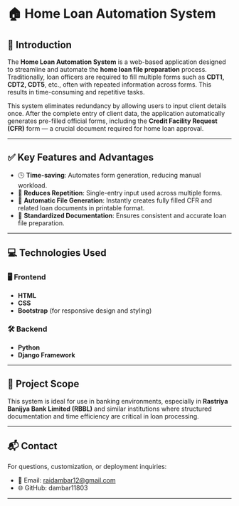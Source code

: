# 🏠 Home Loan Automation System

## 📘 Introduction

The **Home Loan Automation System** is a web-based application designed to streamline and automate the **home loan file preparation** process. Traditionally, loan officers are required to fill multiple forms such as **CDT1, CDT2, CDT5**, etc., often with repeated information across forms. This results in time-consuming and repetitive tasks.

This system eliminates redundancy by allowing users to input client details once. After the complete entry of client data, the application automatically generates pre-filled official forms, including the **Credit Facility Request (CFR)** form — a crucial document required for home loan approval.

---

## ✅ Key Features and Advantages

- 🕒 **Time-saving**: Automates form generation, reducing manual workload.
- 🔁 **Reduces Repetition**: Single-entry input used across multiple forms.
- 📄 **Automatic File Generation**: Instantly creates fully filled CFR and related loan documents in printable format.
- 🧾 **Standardized Documentation**: Ensures consistent and accurate loan file preparation.

---

## 💻 Technologies Used

### 🖥️ Frontend
- **HTML**
- **CSS**
- **Bootstrap** (for responsive design and styling)

### 🛠️ Backend
- **Python**
- **Django Framework**

---

## 📂 Project Scope

This system is ideal for use in banking environments, especially in **Rastriya Banijya Bank Limited (RBBL)** and similar institutions where structured documentation and time efficiency are critical in loan processing.

---

## 📬 Contact
For questions, customization, or deployment inquiries:

- 📧 Email: raidambar12@gmail.com
- 🌐 GitHub: dambar11803

---

